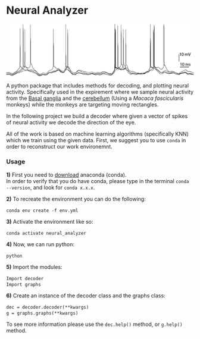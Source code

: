 # Neural Analyzer
 <img src="https://raw.githubusercontent.com/norbit8/Neural_Analyzer/master/neuralSpikesExample.png" width="800" />

A python package that includes methods for decoding, and plotting neural activity.
Specifically used in the expirement where we sample neural activity from the [Basal ganglia](https://en.wikipedia.org/wiki/Basal_ganglia) and the [cerebellum](https://en.wikipedia.org/wiki/Cerebellum) (Using a *Macaca fascicularis* monkeys) while the monkeys are targeting moving rectangles.

In the following project we build a decoder where given a vector of spikes of neural activity we decode the direction of the eye.

All of the work is based on machine learning algorithms (specifically KNN) which we train using the given data.
First, we suggest you to use `conda` in order to reconstruct our work environemnt. 
### Usage
**1)** First you need to [download](https://docs.conda.io/projects/conda/en/latest/user-guide/install/) anaconda (conda).    
       In order to verify that you do have conda, please type in the terminal ```conda --version```, and look for ```conda x.x.x```.
       
**2)** To recreate the environment you can do the following:

    conda env create -f env.yml
       
**3)** Activate the environment like so:

    conda activate neural_analyzer

**4)** Now, we can run python:

    python
       
**5)** Import the modules:

    Import decoder
    Import graphs

**6)** Create an instance of the decoder class and the graphs class:

    dec = decoder.decoder(**kwargs)
    g = graphs.graphs(**kwargs)
       
To see more information please use the ```dec.help()``` method, or ```g.help()``` method.
